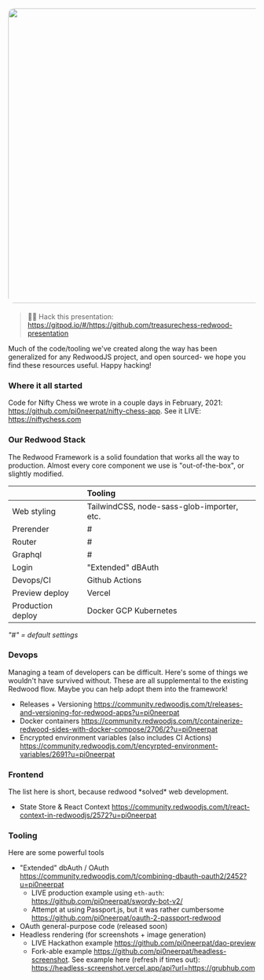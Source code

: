 

<h1 align="center"><img width="600" style="border-radius: 12px 0px 0px 12px;" src="https://user-images.githubusercontent.com/35622595/161645096-1c45d1f2-c9ab-4314-86d6-7f31a8b6f771.png"/></h1>


> 🧑‍💻 Hack this presentation: https://gitpod.io/#/https://github.com/treasurechess-redwood-presentation

Much of the code/tooling we've created along the way has been generalized for any RedwoodJS project, and open sourced- we hope you find these resources useful. Happy hacking!

### Where it all started

Code for Nifty Chess we wrote in a couple days in February, 2021: https://github.com/pi0neerpat/nifty-chess-app. See it LIVE: https://niftychess.com

### Our Redwood Stack

The Redwood Framework is a solid foundation that works all the way to production. Almost every core component we use is "out-of-the-box", or slightly modified.

|                   | Tooling                                    |
| :---------------- | :----------------------------------------- |
| Web styling       | TailwindCSS, node-sass-glob-importer, etc. |
| Prerender         | #                                          |
| Router            | #                                          |
| Graphql           | #                                          |
| Login             | "Extended" dBAuth                          |
| Devops/CI         | Github Actions                             |
| Preview deploy    | Vercel                                     |
| Production deploy | Docker GCP Kubernetes                      |

_"#" = default settings_

### Devops

Managing a team of developers can be difficult. Here's some of things we wouldn't have survived without. These are all supplemental to the existing Redwood flow. Maybe you can help adopt them into the framework!

- Releases + Versioning https://community.redwoodjs.com/t/releases-and-versioning-for-redwood-apps?u=pi0neerpat
- Docker containers https://community.redwoodjs.com/t/containerize-redwood-sides-with-docker-compose/2706/2?u=pi0neerpat
- Encrypted environment variables (also includes CI Actions) https://community.redwoodjs.com/t/encyrpted-environment-variables/2691?u=pi0neerpat

### Frontend

The list here is short, because redwood \*solved\* web development.

- State Store & React Context https://community.redwoodjs.com/t/react-context-in-redwoodjs/2572?u=pi0neerpat

### Tooling

Here are some powerful tools

- "Extended" dbAuth / OAuth https://community.redwoodjs.com/t/combining-dbauth-oauth2/2452?u=pi0neerpat
  - LIVE production example using `eth-auth`: https://github.com/pi0neerpat/swordy-bot-v2/
  - Attempt at using Passport.js, but it was rather cumbersome https://github.com/pi0neerpat/oauth-2-passport-redwood
- OAuth general-purpose code (released soon)
- Headless rendering (for screenshots + image generation)
  - LIVE Hackathon example https://github.com/pi0neerpat/dao-preview
  - Fork-able example https://github.com/pi0neerpat/headless-screenshot. See example here (refresh if times out): https://headless-screenshot.vercel.app/api?url=https://grubhub.com
